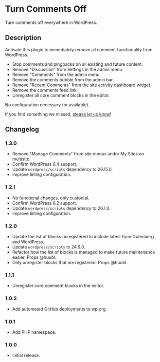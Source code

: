 # Turn Comments Off

Turn comments off everywhere in WordPress.

## Description

Activate this plugin to immediately remove all comment functionality from WordPress.

* Stop comments and pingbacks on all existing and future content.
* Remove "Discussion" from Settings in the admin menu.
* Remove "Comments" from the admin menu.
* Remove the comments bubble from the admin bar.
* Remove "Recent Comments" from the site activity dashboard widget.
* Remove the comments feed link.
* Unregister all core comment blocks in the editor.

No configuration necessary (or available).

If you find something we missed, [please let us know](https://github.com/happyprime/turn-comments-off)!

## Changelog

### 1.3.0

* Remove "Manage Comments" from site menus under My Sites on multisite.
* Confirm WordPress 6.4 support.
* Update `wordpress/scripts` dependency to 26.15.0.
* Improve linting configuration.

### 1.2.1

* No functional changes, only custodial.
* Confirm WordPress 6.2 support.
* Update `wordpress/scripts` dependency to 26.1.0.
* Improve linting configuration.

### 1.2.0

* Update the list of blocks unregistered to include latest from Gutenberg and WordPress.
* Update `wordpress/scripts` to 24.6.0.
* Refactor how the list of blocks is managed to make future maintenance easier. Props @huubl.
* Only unregister blocks that are registered. Props @huubl.

### 1.1.1

* Unregister core comment blocks in the editor.

### 1.0.2

* Add automated GitHub deployments to wp.org.

### 1.0.1

* Add PHP namespace.

### 1.0.0

* Initial release.
